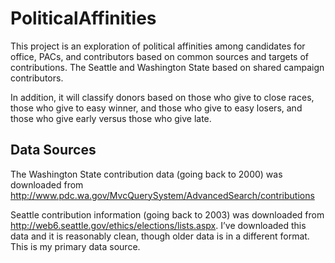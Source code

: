 # PoliticalAffinities

This project is an exploration of political affinities among candidates for office, PACs, and contributors based on
common sources and targets of contributions. The Seattle and Washington State based on
shared campaign contributors.

In addition, it will classify donors based on those who give to close races, those who give to easy winner, and those
who give to easy losers, and those who give early versus those who give late.

## Data Sources

The Washington State contribution data (going back to 2000) was downloaded from http://www.pdc.wa.gov/MvcQuerySystem/AdvancedSearch/contributions

Seattle contribution information (going back to 2003) was downloaded from http://web6.seattle.gov/ethics/elections/lists.aspx. I’ve downloaded this data and it is reasonably clean, though older data is in a different format. This is my primary data source.
